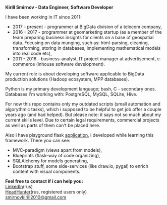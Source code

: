 <strong>Kirill Smirnov - Data Engineer, Software Developer</strong>

I have been working in IT since 2011:
- 2017 - present - programmer at BigData division of a telecom company,
- 2016 - 2017 - programmer at geomarketing startup (as a member of the team preparing business insights for clients on a base of geospatial data. Focusing on data munging, such as: html-parsing, cleaning, transforming, storing in databases, implementing mathematical models into real code etc),
- 2011 - 2016 - business-analyst, IT project manager at advertisement, e-commerce (inhouse software development).  

My current role is about developing software applicable to BigData production solutions (Hadoop ecosystem, MPP databases).  

Python is my primary development language; bash, C - secondary ones.  
Databases I'm working with: PostgreSQL, MySQL, SQLite, Hive.  

For now this repo contains only my outdated scripts (small automation and algorythmic tasks), which i supposed to be helpful to get job offer a couple years ago (and had helped). But please note: it says not so much about my current skills level. Due to certain legal requirements, commercial projects as well as parts of them can't be placed here.  

Also i have playground flask [application](https://flaskcombine-smirnovkirilll.rhcloud.com), i developed while learning this framework. There you can see:
- MVC-paradigm (views apart from models),
- Blueprints (flask-way of code organizing),
- SQLAlchemy for models generating,
- Bootstrap stuff, some side-services (like draw.io, pygal) to enrich content with visual components.  

<strong>Feel free to contact if i can help you:</strong>  
[LinkedIn](https://www.linkedin.com/in/smirnovkirilll)(rus)  
[HeadHunter](https://hh.ru/resume/3500ad7cff02d2e35f0039ed1f6b427476514a)(rus, registered users only)  
smirnovkirill2010@gmail.com  
